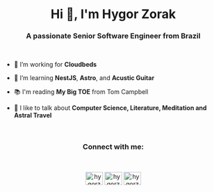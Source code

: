 <h1 align="center">Hi 👋, I'm Hygor Zorak</h1>
<h3 align="center">A passionate Senior Software Engineer from Brazil</h3>
<br/>

- 🔭 I’m working for **Cloudbeds**

- 🌱 I’m learning **NestJS**, **Astro**, and **Acustic Guitar**

- 📚 I'm reading **My Big TOE** from Tom Campbell

- 💬 I like to talk about **Computer Science, Literature, Meditation and Astral Travel**

<br/>
<h3 align="center">Connect with me:</h3>
<br/>
<p align="center">
<a href="https://linkedin.com/in/hygorzorak" target="blank"><img align="center" src="https://raw.githubusercontent.com/rahuldkjain/github-profile-readme-generator/master/src/images/icons/Social/linked-in-alt.svg" alt="hygorzorak" height="30" width="40" /></a>
  <a href="https://twitter.com/hygorzorak" target="blank"><img align="center" src="https://raw.githubusercontent.com/rahuldkjain/github-profile-readme-generator/master/src/images/icons/Social/twitter.svg" alt="hygorzorak" height="30" width="40" /></a>
<a href="https://instagram.com/hygorzorak" target="blank"><img align="center" src="https://raw.githubusercontent.com/rahuldkjain/github-profile-readme-generator/master/src/images/icons/Social/instagram.svg" alt="hygorzorak" height="30" width="40" /></a>
</p>


